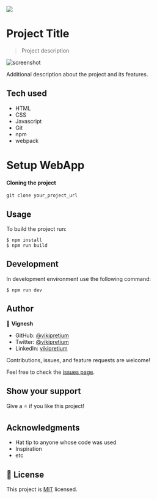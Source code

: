 ![](https://img.shields.io/badge/Microverse-blueviolet)

# Project Title

> Project description

![screenshot](./assets/images/screenshot.png)

Additional description about the project and its features.

## Tech used

- HTML
- CSS
- Javascript
- Git
- npm
- webpack

# Setup WebApp

#### Cloning the project

```
git clone your_project_url
```

## Usage

To build the project run:

```
$ npm install
$ npm run build
```

## Development

In development environment use the following command:

```
$ npm run dev
```

## Author

👤 **Vignesh**

- GitHub: [@vikipretium](https://github.com/vikipretium)
- Twitter: [@vikipretium](https://twitter.com/vikipretium)
- LinkedIn: [vikipretium](https://linkedin.com/in/vikipretium)

Contributions, issues, and feature requests are welcome!

Feel free to check the [issues page](../../issues/).

## Show your support

Give a ⭐️ if you like this project!

## Acknowledgments

- Hat tip to anyone whose code was used
- Inspiration
- etc

## 📝 License

This project is [MIT](./MIT.md) licensed.
